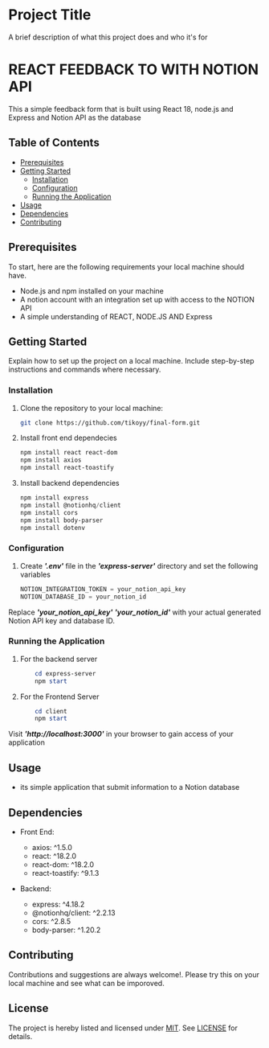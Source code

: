 
# Project Title

A brief description of what this project does and who it's for

# REACT FEEDBACK TO WITH NOTION API

This a simple feedback form that is built using React 18, node.js and Express and Notion API as the database

## Table of Contents

- [Prerequisites](#prerequisites)
- [Getting Started](#getting-started)
  - [Installation](#installation)
  - [Configuration](#configuration)
  - [Running the Application](#running-the-application)
- [Usage](#usage)
- [Dependencies](#dependencies)
- [Contributing](#contributing)

## Prerequisites

To start, here are the following requirements your local machine should have. 

- Node.js and npm installed on your machine
- A notion account with an integration set up with access to the NOTION API
- A simple understanding of REACT, NODE.JS AND Express

## Getting Started

Explain how to set up the project on a local machine. Include step-by-step instructions and commands where necessary.

### Installation

1. Clone the repository to your local machine:

   ```bash
   git clone https://github.com/tikoyy/final-form.git
2. Install front end dependecies
   ```powershell
   npm install react react-dom
   npm install axios
   npm install react-toastify
3. Install backend dependencies
    ```powershell
   npm install express
   npm install @notionhq/client
   npm install cors
   npm install body-parser
   npm install dotenv
### Configuration 

1. Create _**'.env'**_ file in the _**'express-server'**_ directory and set the following variables
   ```powershell
   NOTION_INTEGRATION_TOKEN = your_notion_api_key
   NOTION_DATABASE_ID = your_notion_id
Replace _**'your_notion_api_key'**_  _**'your_notion_id'**_ with your actual generated Notion API key and database ID.

### Running the Application 

1. For the backend server 
    ```powershell
        cd express-server
        npm start
2.  For the Frontend Server
    ```powershell
        cd client
        npm start
  Visit _**'http://localhost:3000'**_ in your browser to gain access of your application 

## Usage
- its simple application that submit information to a Notion database

## Dependencies 
- Front End:
  - axios: ^1.5.0
  - react: ^18.2.0
  - react-dom: ^18.2.0
  - react-toastify: ^9.1.3
  
- Backend:
  - express: ^4.18.2
  - @notionhq/client: ^2.2.13
  - cors: ^2.8.5
  - body-parser: ^1.20.2


## Contributing 

Contributions and suggestions are always welcome!. Please try this on your local machine and see what can be imporoved. 


## License

The project is hereby listed and licensed under [MIT](https://choosealicense.com/licenses/mit/). See [LICENSE](https://github.com/tikoyy/final-form/blob/main/LICENSE.md) for details. 




